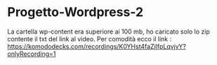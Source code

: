 # Progetto-Wordpress-2
La cartella wp-content era superiore ai 100 mb, ho caricato solo lo zip contente il txt del link al video.
Per comodità ecco il link :
https://komododecks.com/recordings/K0YHst4faZjlfpLqvjvY?onlyRecording=1
